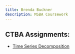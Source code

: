 ```yaml
---
title: Brenda Buckner
description: MSBA Coursework
---
```


## CTBA Assignments:

- [Time Series Decomposition](/timeseries/index.md)

